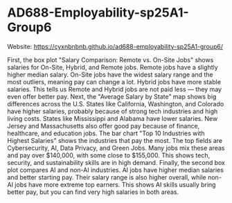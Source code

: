# AD688-Employability-sp25A1-Group6
Website: https://cyxnbnbnb.github.io/ad688-employability-sp25A1-group6/

First, the box plot "Salary Comparison: Remote vs. On-Site Jobs" shows salaries for On-Site, Hybrid, and Remote jobs. Remote jobs have a slightly higher median salary. On-Site jobs have the widest salary range and the most outliers, meaning pay can change a lot. Hybrid jobs have more stable salaries. This tells us Remote and Hybrid jobs are not paid less — they may even offer better pay.
Next, the "Average Salary by State" map shows big differences across the U.S. States like California, Washington, and Colorado have higher salaries, probably because of strong tech industries and high living costs. States like Mississippi and Alabama have lower salaries. New Jersey and Massachusetts also offer good pay because of finance, healthcare, and education jobs.
The bar chart "Top 10 Industries with Highest Salaries" shows the industries that pay the most. The top fields are Cybersecurity, AI, Data Privacy, and Green Jobs. Many jobs mix these areas and pay over $140,000, with some close to $155,000. This shows tech, security, and sustainability skills are in high demand.
Finally, the second box plot compares AI and non-AI industries. AI jobs have higher median salaries and better starting pay. Their salary range is also higher overall, while non-AI jobs have more extreme top earners. This shows AI skills usually bring better pay, but you can find very high salaries in both areas.

